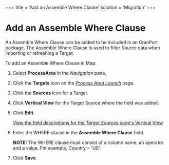 +++
title = 'Add an Assemble Where Clause'
solution = 'Migration'
+++

# Add an Assemble Where Clause

An Assemble Where Clause can be added to be included in an CranPort
package. The Assemble Where Clause is used to filter Source data when
importing or refreshing a Target.

To add an Assemble Where Clause in Map:

1.  Select **ProcessArea** in the *Navigation* pane.

2.  Click the **Targets** icon on the *[Process Area
    Launch](../Page_Desc/Process_Area_Launch_map)* page.

3.  Click the **Sources** icon for a Target.

4.  Click **Vertical View** for the Target Source where the field was
    added.

5.  Click **Edit**.
    
    [View the field descriptions for the *Target Sources* page's
    Vertical
    View](../Page_Desc/Target_Sources_H_Map#Target_Sources_V)

6.  Enter the WHERE clause in the **Assemble Where Clause** field.
    
    **NOTE:** The WHERE clause must consist of a column name, an
    operator and a value. For example, Country = 'US'.

7.  Click **Save**.
